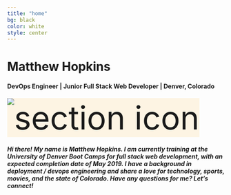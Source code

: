 ```yaml
---
title: "home"
bg: black
color: white
style: center
---
```

# Matthew Hopkins

#### DevOps Engineer | Junior Full Stack Web Developer | Denver, Colorado

<span class="fa-stack subtlecircle" style="font-size:75px; background:rgba(255,166,0,0.1)">
<img class="header-img" src="https://avatars1.githubusercontent.com/u/11864037?v=3&s=460" alt="section icon" />
</span>

##### Hi there! My name is Matthew Hopkins. I am currently training at the University of Denver Boot Camps for full stack web development, with an expected completion date of May 2019. I have a background in deployment / devops engineering and share a love for technology, sports, movies, and the state of Colorado. Have any questions for me? Let’s connect!

<br>

<a href="https://github.com/mrhopkins">
<span class="fa-stack fa-lg">
<i class="fa fa-circle fa-stack-2x"></i>
<i class="fa fa-github-alt fa-stack-1x" style="color: black;"></i>
</span></a>
<a href="https://www.linkedin.com/in/matthewrhopkins">
<span class="fa-stack fa-lg">
<i class="fa fa-circle fa-stack-2x"></i>
<i class="fa fa-linkedin fa-stack-1x" style="color: black;"></i>
</span></a>
<a href="https://drive.google.com/file/d/1QhqzYfftft5rGkHVC4_lvvadNLCZgyit">
<span class="fa-stack fa-lg">
<i class="fa fa-circle fa-stack-2x"></i>
<i class="fa fa-file-pdf-o fa-stack-1x" style="color: black;"></i>
</span></a>
<a href="mailto:matthew.hopkins@colorado.edu">
<span class="fa-stack fa-lg">
<i class="fa fa-circle fa-stack-2x"></i>
<i class="fa fa-envelope fa-stack-1x" style="color: black;"></i>
</span></a>
